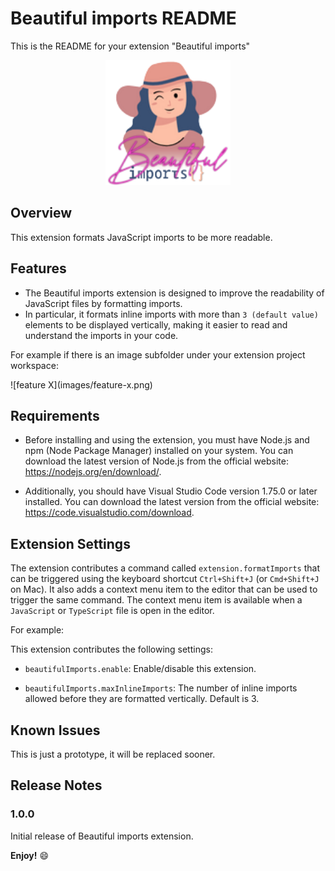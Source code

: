# Beautiful imports README

This is the README for your extension "Beautiful imports"

<p
    align="center"
    style="text-align: center;"
>
    <img
        src="./icons/beautifulImports.png"
        alt="Beautiful imports"
        width="200"
    />
</p>

## Overview

This extension formats JavaScript imports to be more readable.

## Features

- The Beautiful imports extension is designed to improve the readability of JavaScript files by formatting imports.
- In particular, it formats inline imports with more than `3 (default value)` elements to be displayed vertically, making it easier to read and understand the imports in your code.

For example if there is an image subfolder under your extension project workspace:

\!\[feature X\]\(images/feature-x.png\)

## Requirements

- Before installing and using the extension, you must have Node.js and npm (Node Package Manager) installed on your system. You can download the latest version of Node.js from the official website: <https://nodejs.org/en/download/>.

- Additionally, you should have Visual Studio Code version 1.75.0 or later installed. You can download the latest version from the official website: <https://code.visualstudio.com/download>.

## Extension Settings

The extension contributes a command called `extension.formatImports` that can be triggered using the keyboard shortcut `Ctrl+Shift+J` (or `Cmd+Shift+J` on Mac). It also adds a context menu item to the editor that can be used to trigger the same command. The context menu item is available when a `JavaScript` or `TypeScript` file is open in the editor.

For example:

This extension contributes the following settings:

- `beautifulImports.enable`: Enable/disable this extension.

- `beautifulImports.maxInlineImports`: The number of inline imports allowed before they are formatted vertically. Default is 3.

## Known Issues

This is  just a prototype, it will be replaced sooner.

## Release Notes

### 1.0.0

Initial release of Beautiful imports extension.

**Enjoy!** 😄
